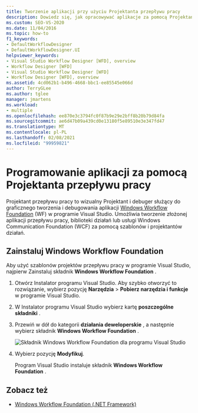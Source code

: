 ```yaml
---
title: Tworzenie aplikacji przy użyciu Projektanta przepływu pracy
description: Dowiedz się, jak opracowywać aplikacje za pomocą Projektant przepływu pracy, których można użyć do tworzenia graficznego i debugowania aplikacji WF w programie Visual Studio.
ms.custom: SEO-VS-2020
ms.date: 11/04/2016
ms.topic: how-to
f1_keywords:
- DefaultWorkflowDesigner
- DefaultWorkflowDesigner.UI
helpviewer_keywords:
- Visual Studio Workflow Designer [WFD], overview
- Workflow Designer [WFD]
- Visual Studio Workflow Designer [WFD]
- Workflow Designer [WFD], overview
ms.assetid: 4cd062b1-b496-4668-bbc1-ee85545e066d
author: TerryGLee
ms.author: tglee
manager: jmartens
ms.workload:
- multiple
ms.openlocfilehash: ee870e3c3794fc0f87b9e29e2bff8b20b79d84fa
ms.sourcegitcommit: ae6d47b09a439cd0e13180f5e89510e3e347fd47
ms.translationtype: MT
ms.contentlocale: pl-PL
ms.lasthandoff: 02/08/2021
ms.locfileid: "99959821"
---
```

# <a name="develop-apps-with-the-workflow-designer"></a>Programowanie aplikacji za pomocą Projektanta przepływu pracy

Projektant przepływu pracy to wizualny Projektant i debuger służący do graficznego tworzenia i debugowania aplikacji [Windows Workflow Foundation](/dotnet/framework/windows-workflow-foundation/index) (WF) w programie Visual Studio. Umożliwia tworzenie złożonej aplikacji przepływu pracy, biblioteki działań lub usługi Windows Communication Foundation (WCF) za pomocą szablonów i projektantów działań.

## <a name="install-windows-workflow-foundation"></a>Zainstaluj Windows Workflow Foundation

Aby użyć szablonów projektów przepływu pracy w programie Visual Studio, najpierw Zainstaluj składnik **Windows Workflow Foundation** .

1. Otwórz Instalator programu Visual Studio. Aby szybko otworzyć to rozwiązanie, wybierz pozycję **Narzędzia**  >  **Pobierz narzędzia i funkcje** w programie Visual Studio.

1. W Instalator programu Visual Studio wybierz kartę **poszczególne składniki** .

1. Przewiń w dół do kategorii **działania deweloperskie** , a następnie wybierz składnik **Windows Workflow Foundation** .

   ![Składnik Windows Workflow Foundation dla programu Visual Studio](media/windows-workflow-foundation-component.png)

1. Wybierz pozycję **Modyfikuj**.

   Program Visual Studio instaluje składnik **Windows Workflow Foundation** .

## <a name="see-also"></a>Zobacz też

- [Windows Workflow Foundation (.NET Framework)](/dotnet/framework/windows-workflow-foundation/index)
